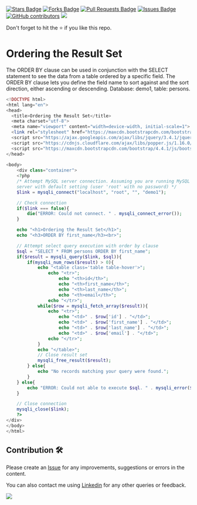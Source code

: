 <a href="https://github.com/drshahizan/learn-php/stargazers"><img src="https://img.shields.io/github/stars/drshahizan/learn-php" alt="Stars Badge"/></a>
<a href="https://github.com/drshahizan/learn-php/network/members"><img src="https://img.shields.io/github/forks/drshahizan/learn-php" alt="Forks Badge"/></a>
<a href="https://github.com/drshahizan/learn-php/pulls"><img src="https://img.shields.io/github/issues-pr/drshahizan/learn-php" alt="Pull Requests Badge"/></a>
<a href="https://github.com/drshahizan/learn-php/issues"><img src="https://img.shields.io/github/issues/drshahizan/learn-php" alt="Issues Badge"/></a>
<a href="https://github.com/drshahizan/learn-php/graphs/contributors"><img alt="GitHub contributors" src="https://img.shields.io/github/contributors/drshahizan/learn-php?color=2b9348"></a>
![](https://visitor-badge.glitch.me/badge?page_id=drshahizan/learn-php)

Don't forget to hit the :star: if you like this repo.

# Ordering the Result Set

The ORDER BY clause can be used in conjunction with the SELECT statement to see the data from a table ordered by a specific field. The ORDER BY clause lets you define the field name to sort against and the sort direction, either ascending or descending. Database: demo1, table: persons.

```php
<!DOCTYPE html>
<html lang="en">
<head>
  <title>Ordering the Result Set</title>
  <meta charset="utf-8">
  <meta name="viewport" content="width=device-width, initial-scale=1">
  <link rel="stylesheet" href="https://maxcdn.bootstrapcdn.com/bootstrap/4.4.1/css/bootstrap.min.css">
  <script src="https://ajax.googleapis.com/ajax/libs/jquery/3.4.1/jquery.min.js"></script>
  <script src="https://cdnjs.cloudflare.com/ajax/libs/popper.js/1.16.0/umd/popper.min.js"></script>
  <script src="https://maxcdn.bootstrapcdn.com/bootstrap/4.4.1/js/bootstrap.min.js"></script>
</head>
    
<body>
    <div class="container">
    <?php
    /* Attempt MySQL server connection. Assuming you are running MySQL
    server with default setting (user 'root' with no password) */
    $link = mysqli_connect("localhost", "root", "", "demo1");

    // Check connection
    if($link === false){
        die("ERROR: Could not connect. " . mysqli_connect_error());
    }

    echo "<h1>Ordering the Result Set</h1>";
    echo "<h3>ORDER BY first_name</h3><br>";

    // Attempt select query execution with order by clause
    $sql = "SELECT * FROM persons ORDER BY first_name";
    if($result = mysqli_query($link, $sql)){
        if(mysqli_num_rows($result) > 0){
            echo "<table class='table table-hover'>";
                echo "<tr>";
                    echo "<th>id</th>";
                    echo "<th>first_name</th>";
                    echo "<th>last_name</th>";
                    echo "<th>email</th>";
                echo "</tr>";
            while($row = mysqli_fetch_array($result)){
                echo "<tr>";
                    echo "<td>" . $row['id'] . "</td>";
                    echo "<td>" . $row['first_name'] . "</td>";
                    echo "<td>" . $row['last_name'] . "</td>";
                    echo "<td>" . $row['email'] . "</td>";
                echo "</tr>";
            }
            echo "</table>";
            // Close result set
            mysqli_free_result($result);
        } else{
            echo "No records matching your query were found.";
        }
    } else{
        echo "ERROR: Could not able to execute $sql. " . mysqli_error($link);
    }

    // Close connection
    mysqli_close($link);
    ?>
</div>
</body>
</html>
```


## Contribution 🛠️
Please create an [Issue](https://github.com/drshahizan/learn-php/issues) for any improvements, suggestions or errors in the content.

You can also contact me using [Linkedin](https://www.linkedin.com/in/drshahizan/) for any other queries or feedback.

![](https://komarev.com/ghpvc/?username=drshahizan&label=Views&color=0e75b6&style=flat)
